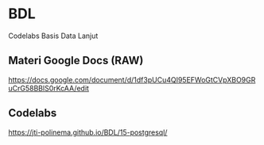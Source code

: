 # BDL
Codelabs Basis Data Lanjut

## Materi Google Docs (RAW)

https://docs.google.com/document/d/1df3pUCu4QI95EFWoGtCVpXBO9GRuCrG58BBlS0rKcAA/edit

## Codelabs

https://jti-polinema.github.io/BDL/15-postgresql/
